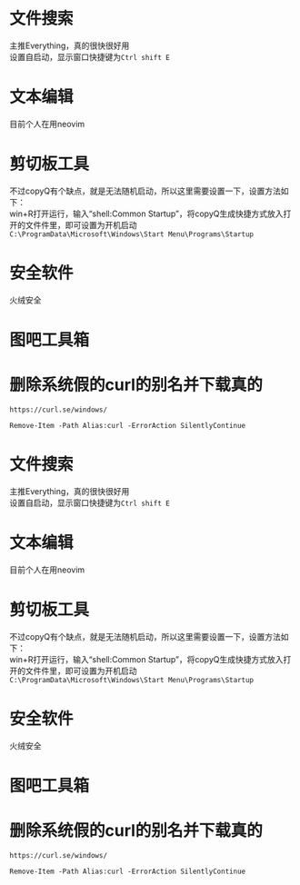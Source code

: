 # 文件搜索  
主推Everything，真的很快很好用  
设置自启动，显示窗口快捷键为`Ctrl shift E`
# 文本编辑  
目前个人在用neovim  
# 剪切板工具
不过copyQ有个缺点，就是无法随机启动，所以这里需要设置一下，设置方法如下：  
win+R打开运行，输入“shell:Common Startup”，将copyQ生成快捷方式放入打开的文件件里，即可设置为开机启动  
`C:\ProgramData\Microsoft\Windows\Start Menu\Programs\Startup`


# 安全软件  
火绒安全  


# 图吧工具箱

# 删除系统假的curl的别名并下载真的
`https://curl.se/windows/`
```
Remove-Item -Path Alias:curl -ErrorAction SilentlyContinue
```
# 文件搜索  
主推Everything，真的很快很好用  
设置自启动，显示窗口快捷键为`Ctrl shift E`
# 文本编辑  
目前个人在用neovim  
# 剪切板工具
不过copyQ有个缺点，就是无法随机启动，所以这里需要设置一下，设置方法如下：  
win+R打开运行，输入“shell:Common Startup”，将copyQ生成快捷方式放入打开的文件件里，即可设置为开机启动  
`C:\ProgramData\Microsoft\Windows\Start Menu\Programs\Startup`


# 安全软件  
火绒安全  


# 图吧工具箱

# 删除系统假的curl的别名并下载真的
`https://curl.se/windows/`
```
Remove-Item -Path Alias:curl -ErrorAction SilentlyContinue
```
